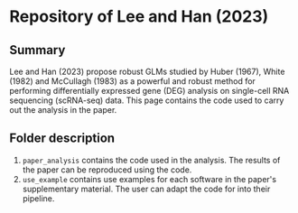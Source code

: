 # Repository of Lee and Han (2023)

## Summary
Lee and Han (2023) propose robust GLMs studied by Huber (1967), White (1982) and McCullagh (1983) as a powerful and robust method for performing differentially expressed gene (DEG) analysis on single-cell RNA sequencing (scRNA-seq) data. This page contains the code used to carry out the analysis in the paper.

## Folder description
1. `paper_analysis` contains the code used in the analysis. The results of the paper can be reproduced using the code.
2. `use_example` contains use examples for each software in the paper's supplementary material. The user can adapt the code for into their pipeline.
